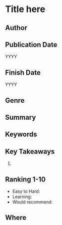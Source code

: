 # Title here

## Author


## Publication Date
YYYY

## Finish Date
YYYY

## Genre


## Summary

## Keywords

## Key Takeaways
1.

## Ranking 1-10
- Easy to Hard: 
- Learning: 
- Would recommend: 

## Where